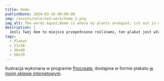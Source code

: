 ```yaml
---
title: Home
publishDate: 2024-03-16 00:00:00
img: /assets/selected-work/home_1.png
img_alt: The words &quot;Home is where my plants are&quot; cut out in white against a wall of aroid leaves
description: |
  Jeśli Twój dom to miejsce przepełnione roślinami, ten plakat jest właśnie dla Ciebie!
tags:
  - Plakat
  - 21x30
  - 30x40
  - 50x70
---
```


Ilustracja wykonana w programie [Procreate](https://procreate.com/),
dostępna w formie plakatu [w moim sklepie internetowym](https://www.sklep.przepisnikszczescia.pl/home-is-where-my-plants-are.html).
